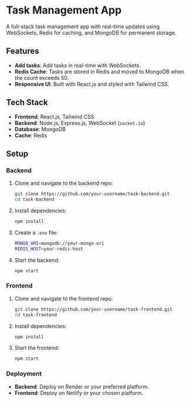 # Task Management App

A full-stack task management app with real-time updates using WebSockets, Redis for caching, and MongoDB for permanent storage.

## Features

- **Add tasks**: Add tasks in real-time with WebSockets.
- **Redis Cache**: Tasks are stored in Redis and moved to MongoDB when the count exceeds 50.
- **Responsive UI**: Built with React.js and styled with Tailwind CSS.

## Tech Stack

- **Frontend**: React.js, Tailwind CSS
- **Backend**: Node.js, Express.js, WebSocket (`socket.io`)
- **Database**: MongoDB
- **Cache**: Redis

## Setup

### Backend

1. Clone and navigate to the backend repo:
    ```bash
    git clone https://github.com/your-username/task-backend.git
    cd task-backend
    ```
2. Install dependencies:
    ```bash
    npm install
    ```
3. Create a `.env` file:
    ```bash
    MONGO_URI=mongodb://your-mongo-uri
    REDIS_HOST=your-redis-host
    ```

4. Start the backend:
    ```bash
    npm start
    ```

### Frontend

1. Clone and navigate to the frontend repo:
    ```bash
    git clone https://github.com/your-username/task-frontend.git
    cd task-frontend
    ```
2. Install dependencies:
    ```bash
    npm install
    ```
3. Start the frontend:
    ```bash
    npm start
    ```

### Deployment

- **Backend**: Deploy on Render or your preferred platform.
- **Frontend**: Deploy on Netlify or your chosen platform.
